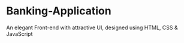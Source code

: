# Banking-Application
An elegant Front-end with attractive UI, designed using HTML, CSS &amp; JavaScript
